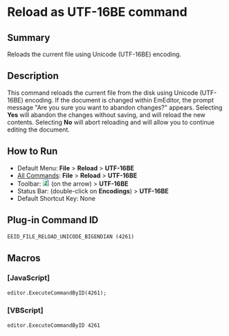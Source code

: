 # Reload as UTF-16BE command

## Summary

Reloads the current file using Unicode (UTF-16BE) encoding.

## Description

This command reloads the current file from the disk using Unicode (UTF-16BE)
encoding. If the document is changed within EmEditor, the prompt message
"Are you sure you want to abandon changes?" appears. Selecting **Yes**
will abandon the changes without saving, and will reload the new contents.
Selecting **No** will abort reloading and will allow you to continue
editing the document.

## How to Run

- Default Menu: **File** \> **Reload** \> **UTF-16BE**
- [All Commands](../tools/all_commands): **File** \> **Reload**
\> **UTF-16BE**
- Toolbar: ![](../../images/reload.png) (on
the arrow) > **UTF-16BE**
- Status Bar: (double-click on **Encodings**) \> **UTF-16BE**
- Default Shortcut Key: None

## Plug-in Command ID

```
EEID_FILE_RELOAD_UNICODE_BIGENDIAN (4261)
```

## Macros

### \[JavaScript\]

```
editor.ExecuteCommandByID(4261);
```

### \[VBScript\]

```
editor.ExecuteCommandByID 4261
```
